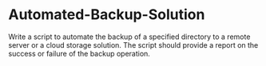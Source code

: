 # Automated-Backup-Solution

Write a script to automate the backup of a specified directory to a remote
server or a cloud storage solution. The script should provide a report on the
success or failure of the backup operation.
